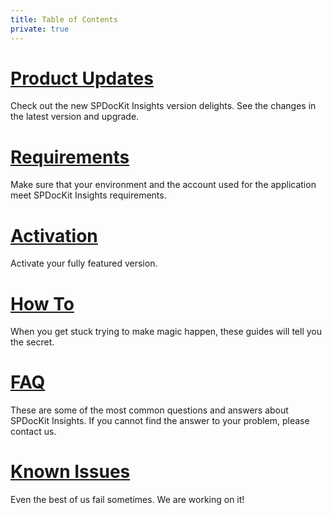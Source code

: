 ```yaml
---
title: Table of Contents
private: true
---
```


# [Product Updates](product-updates.md)
Check out the new SPDocKit Insights version delights. See the changes in the latest version and upgrade. 
# [Requirements](requirements.md)
Make sure that your environment and the account used for the application meet SPDocKit Insights requirements.
# [Activation](activation.md)
Activate your fully featured version.
# [How To](how-to.md)
When you get stuck trying to make magic happen, these guides will tell you the secret. 
# [FAQ](faq.md)
These are some of the most common questions and answers about SPDocKit Insights. If you cannot find the answer to your problem, please contact us.
# [Known Issues](known-issues.md)
Even the best of us fail sometimes. We are working on it! 